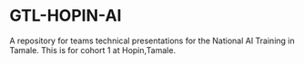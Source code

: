 # GTL-HOPIN-AI
A repository for teams technical presentations for the National AI Training in Tamale. This is for cohort 1 at Hopin,Tamale.
